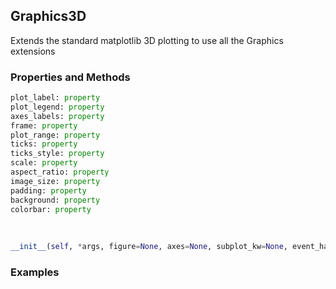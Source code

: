 ## <a id="McUtils.Plots.Graphics.Graphics3D">Graphics3D</a>
Extends the standard matplotlib 3D plotting to use all the Graphics extensions

### Properties and Methods
```python
plot_label: property
plot_legend: property
axes_labels: property
frame: property
plot_range: property
ticks: property
ticks_style: property
scale: property
aspect_ratio: property
image_size: property
padding: property
background: property
colorbar: property
```
<a id="McUtils.Plots.Graphics.Graphics3D.__init__">&nbsp;</a>
```python
__init__(self, *args, figure=None, axes=None, subplot_kw=None, event_handlers=None, animate=None, axes_labels=None, plot_label=None, plot_range=None, plot_legend=None, ticks=None, scale=None, ticks_style=None, image_size=None, background=None, backend=<Backends.MPL: 'matplotlib'>, **kwargs): 
```

### Examples
